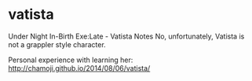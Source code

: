 vatista
=======

Under Night In-Birth Exe:Late - Vatista Notes
No, unfortunately, Vatista is not a grappler style character.

Personal experience with learning her: http://chamoji.github.io/2014/08/06/vatista/
